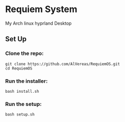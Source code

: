 # Requiem System
My Arch linux hyprland Desktop

## Set Up

### Clone the repo:
```
git clone https://github.com/AlVereas/RequiemOS.git
cd RequiemOS
```
### Run the installer:
```
bash install.sh
```

### Run the setup:
```
bash setup.sh
```
